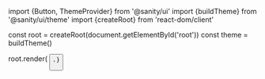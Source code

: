 import {Button, ThemeProvider} from '@sanity/ui'
import {buildTheme} from '@sanity/ui/theme'
import {createRoot} from 'react-dom/client'

const root = createRoot(document.getElementById('root'))
const theme = buildTheme()

root.render(
  <ThemeProvider theme={theme}>
    <Button text="Hello, world" />
  </ThemeProvider>,
)
